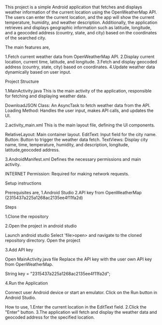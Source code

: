 This project is a simple Android application that fetches and displays weather information of the current location using the OpenWeatherMap API. 
The users can enter the current location, and the app will show the current temperature, humidity, and weather description.
Additionally, the application retrieves and displays geographic information such as latitude, longitude, and a geocoded address (country, state, and city) based on the coordinates of the searched city.

The main features are,

1.Fetch current weather data from OpenWeatherMap API.
2.Display current location, current time, latitude, and longitude.
3.Fetch and display geocoded address (country, state, city) based on coordinates.
4.Update weather data dynamically based on user input.



Project Structure

1.MainActivity.java
This is the main activity of the application, responsible for fetching and displaying weather data.

DownloadJSON Class: An AsyncTask to fetch weather data from the API.
Loading Method: Handles the user input, makes API calls, and updates the UI.


2.activity_main.xml
This is the main layout file, defining the UI components.

RelativeLayout: Main container layout.
EditText: Input field for the city name.
Button: Button to trigger the weather data fetch.
TextViews: Display city name, time, temperature, humidity, and description, longitude, latitude,geocoded address.


3.AndroidManifest.xml
Defines the necessary permissions and main activity.

INTERNET Permission: Required for making network requests.



Setup instructions

Prerequisites are,
1.Android Studio
2.API key from OpenWeatherMap (2315437a225a1268ac2135ee4f11fa2d)



Steps

1.Clone the repository

2.Open the project in android studio

Launch android studio
Select 'file>open> and navigate to the cloned repository directory.
Open the project

3.Add API key

Open MainActivity.java file
Replace the API key with the user own API key from OpenWeatherMap.

String key = "2315437a225a1268ac2135ee4f11fa2d";

4.Run the Application

Connect user Android device or start an emulator. 
Click on the Run button in Android Studio.



How to use,
1.Enter the current location in the EditText field.
2.Click the "Enter" button.
3.The application will fetch and display the weather data and geocoded address for the specified location.


